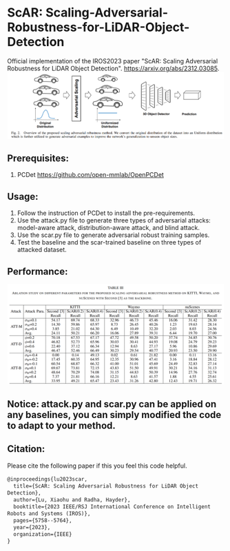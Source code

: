 # ScAR: Scaling-Adversarial-Robustness-for-LiDAR-Object-Detection
Official implementation of the IROS2023 paper "ScAR: Scaling Adversarial Robustness for LiDAR Object Detection". https://arxiv.org/abs/2312.03085.
![image](https://github.com/xiaohulugo/ScAR/blob/main/scar_framework.png)

Prerequisites:
---
1. PCDet https://github.com/open-mmlab/OpenPCDet

Usage:
---
1. Follow the instruction of PCDet to install the pre-requirements.
2. Use the attack.py file to generate three types of adversarial attacks: model-aware attack, distribution-aware attack, and blind attack.
3. Use the scar.py file to generate adversarial robust training samples.
4. Test the baseline and the scar-trained baseline on three types of attacked dataset.

Performance:
---
![image](https://github.com/xiaohulugo/ScAR/blob/main/scar_performance.png)

Notice: attack.py and scar.py can be applied on any baselines, you can simply modified the code to adapt to your method.
---

Citation:
---
Please cite the following paper if this you feel this code helpful.

```
@inproceedings{lu2023scar,
  title={ScAR: Scaling Adversarial Robustness for LiDAR Object Detection},
  author={Lu, Xiaohu and Radha, Hayder},
  booktitle={2023 IEEE/RSJ International Conference on Intelligent Robots and Systems (IROS)},
  pages={5758--5764},
  year={2023},
  organization={IEEE}
}
```
